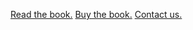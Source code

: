[Read the book.](https://)
[Buy the book.](https://squareup.com/store/makingandbeing)
[Contact us.](mailto:info@bfamfaphd.com?subject=MakingandBeing)
